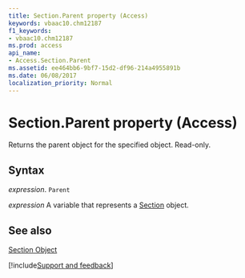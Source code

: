 ```yaml
---
title: Section.Parent property (Access)
keywords: vbaac10.chm12187
f1_keywords:
- vbaac10.chm12187
ms.prod: access
api_name:
- Access.Section.Parent
ms.assetid: ee464bb6-9bf7-15d2-df96-214a4955891b
ms.date: 06/08/2017
localization_priority: Normal
---
```



# Section.Parent property (Access)

Returns the parent object for the specified object. Read-only.


## Syntax

_expression_. `Parent`

_expression_ A variable that represents a [Section](Access.Section.md) object.


## See also


[Section Object](Access.Section.md)

[!include[Support and feedback](~/includes/feedback-boilerplate.md)]